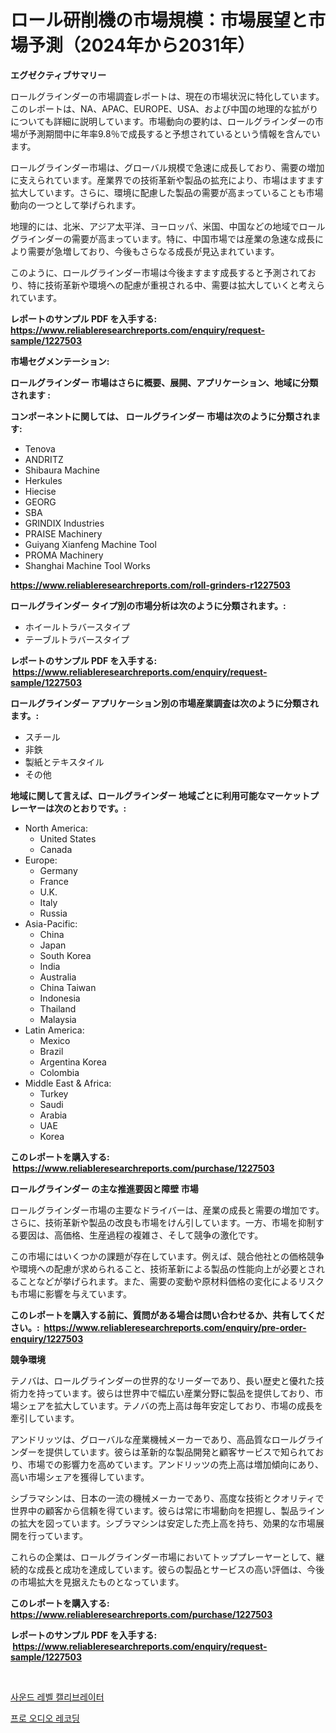 <p><h1>ロール研削機の市場規模：市場展望と市場予測（2024年から2031年）</h1></p><p><strong>エグゼクティブサマリー</strong></p>
<p><p>ロールグラインダーの市場調査レポートは、現在の市場状況に特化しています。このレポートは、NA、APAC、EUROPE、USA、および中国の地理的な拡がりについても詳細に説明しています。市場動向の要約は、ロールグラインダーの市場が予測期間中に年率9.8％で成長すると予想されているという情報を含んでいます。</p><p>ロールグラインダー市場は、グローバル規模で急速に成長しており、需要の増加に支えられています。産業界での技術革新や製品の拡充により、市場はますます拡大しています。さらに、環境に配慮した製品の需要が高まっていることも市場動向の一つとして挙げられます。</p><p>地理的には、北米、アジア太平洋、ヨーロッパ、米国、中国などの地域でロールグラインダーの需要が高まっています。特に、中国市場では産業の急速な成長により需要が急増しており、今後もさらなる成長が見込まれています。</p><p>このように、ロールグラインダー市場は今後ますます成長すると予測されており、特に技術革新や環境への配慮が重視される中、需要は拡大していくと考えられています。</p></p>
<p><strong>レポートのサンプル PDF を入手する: <a href="https://www.reliableresearchreports.com/enquiry/request-sample/1227503">https://www.reliableresearchreports.com/enquiry/request-sample/1227503</a></strong></p>
<p><strong>市場セグメンテーション:</strong></p>
<p><strong> ロールグラインダー 市場はさらに概要、展開、アプリケーション、地域に分類されます :</strong></p>
<p><strong>コンポーネントに関しては、 ロールグラインダー 市場は次のように分類されます: &nbsp;</strong></p>
<p><ul><li>Tenova</li><li>ANDRITZ</li><li>Shibaura Machine</li><li>Herkules</li><li>Hiecise</li><li>GEORG</li><li>SBA</li><li>GRINDIX Industries</li><li>PRAISE Machinery</li><li>Guiyang Xianfeng Machine Tool</li><li>PROMA Machinery</li><li>Shanghai Machine Tool Works</li></ul></p>
<p><strong><a href="https://www.reliableresearchreports.com/roll-grinders-r1227503">https://www.reliableresearchreports.com/roll-grinders-r1227503</a></strong></p>
<p><strong> ロールグラインダー タイプ別の市場分析は次のように分類されます。:</strong></p>
<p><ul><li>ホイールトラバースタイプ</li><li>テーブルトラバースタイプ</li></ul></p>
<p><strong>レポートのサンプル PDF を入手する: &nbsp;<a href="https://www.reliableresearchreports.com/enquiry/request-sample/1227503">https://www.reliableresearchreports.com/enquiry/request-sample/1227503</a></strong></p>
<p><strong> ロールグラインダー アプリケーション別の市場産業調査は次のように分類されます。:</strong></p>
<p><ul><li>スチール</li><li>非鉄</li><li>製紙とテキスタイル</li><li>その他</li></ul></p>
<p><strong>地域に関して言えば、ロールグラインダー 地域ごとに利用可能なマーケットプレーヤーは次のとおりです。:</strong></p>
<p><ul>
    <li>
        North America:
        <ul>
            <li>United States</li>
            <li>Canada</li>
        </ul>
    </li>
    <li>
        Europe:
        <ul>
            <li>Germany</li>
            <li>France</li>
            <li>U.K.</li>
            <li>Italy</li>
            <li>Russia</li>
        </ul>
    </li>
    <li>
        Asia-Pacific:
        <ul>
            <li>China</li>
            <li>Japan</li>
            <li>South Korea</li>
            <li>India</li>
            <li>Australia</li>
            <li>China Taiwan</li>
            <li>Indonesia</li>
            <li>Thailand</li>
            <li>Malaysia</li>
        </ul>
    </li>
    <li>
        Latin America:
        <ul>
            <li>Mexico</li>
            <li>Brazil</li>
            <li>Argentina Korea</li>
            <li>Colombia</li>
        </ul>
    </li>
    <li>
        Middle East & Africa:
        <ul>
            <li>Turkey</li>
            <li>Saudi</li>
            <li>Arabia</li>
            <li>UAE</li>
            <li>Korea</li>
        </ul>
    </li>
    </ul></p>
<p><strong>このレポートを購入する: &nbsp;<a href="https://www.reliableresearchreports.com/purchase/1227503">https://www.reliableresearchreports.com/purchase/1227503</a></strong></p>
<p><strong>ロールグラインダー の主な推進要因と障壁 市場</strong></p>
<p><p>ロールグラインダー市場の主要なドライバーは、産業の成長と需要の増加です。さらに、技術革新や製品の改良も市場をけん引しています。一方、市場を抑制する要因は、高価格、生産過程の複雑さ、そして競争の激化です。</p><p>この市場にはいくつかの課題が存在しています。例えば、競合他社との価格競争や環境への配慮が求められること、技術革新による製品の性能向上が必要とされることなどが挙げられます。また、需要の変動や原材料価格の変化によるリスクも市場に影響を与えています。</p></p>
<p><strong>このレポートを購入する前に、質問がある場合は問い合わせるか、共有してください。:&nbsp; <a href="https://www.reliableresearchreports.com/enquiry/pre-order-enquiry/1227503">https://www.reliableresearchreports.com/enquiry/pre-order-enquiry/1227503</a></strong></p>
<p><strong>競争環境</strong></p>
<p><p>テノバは、ロールグラインダーの世界的なリーダーであり、長い歴史と優れた技術力を持っています。彼らは世界中で幅広い産業分野に製品を提供しており、市場シェアを拡大しています。テノバの売上高は毎年安定しており、市場の成長を牽引しています。</p><p>アンドリッツは、グローバルな産業機械メーカーであり、高品質なロールグラインダーを提供しています。彼らは革新的な製品開発と顧客サービスで知られており、市場での影響力を高めています。アンドリッツの売上高は増加傾向にあり、高い市場シェアを獲得しています。</p><p>シブラマシンは、日本の一流の機械メーカーであり、高度な技術とクオリティで世界中の顧客から信頼を得ています。彼らは常に市場動向を把握し、製品ラインの拡大を図っています。シブラマシンは安定した売上高を持ち、効果的な市場展開を行っています。</p><p>これらの企業は、ロールグラインダー市場においてトッププレーヤーとして、継続的な成長と成功を達成しています。彼らの製品とサービスの高い評価は、今後の市場拡大を見据えたものとなっています。</p></p>
<p><strong>このレポートを購入する: &nbsp; <a href="https://www.reliableresearchreports.com/purchase/1227503">https://www.reliableresearchreports.com/purchase/1227503</a></strong></p>
<p><strong>レポートのサンプル PDF を入手する: &nbsp;<a href="https://www.reliableresearchreports.com/enquiry/request-sample/1227503">https://www.reliableresearchreports.com/enquiry/request-sample/1227503</a></strong><strong></strong></p>
<p>&nbsp;</p>
<p><p><a href="https://github.com/Elenrrera7685/Market-Research-Report-List-1/blob/main/419407426611.md">사운드 레벨 캘리브레이터</a></p><p><a href="https://github.com/sammyUltyylrich9067856/Market-Research-Report-List-1/blob/main/357890826618.md">프로 오디오 레코딩</a></p></p>